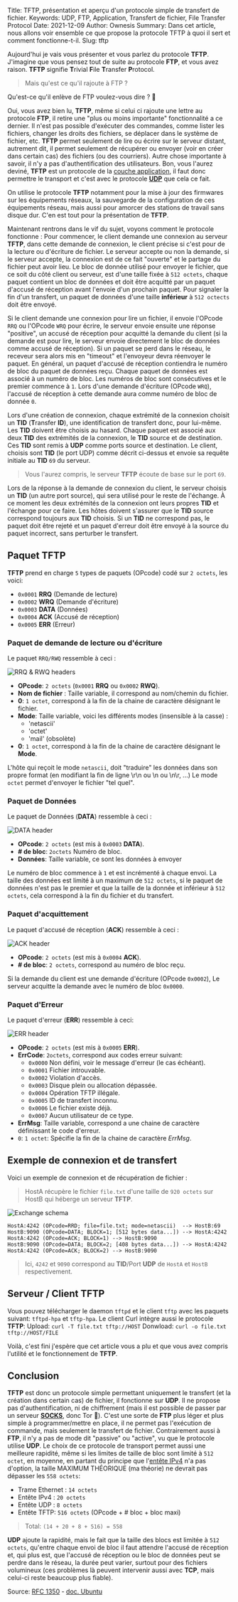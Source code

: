 Title: TFTP, présentation et aperçu d'un protocole simple de transfert de fichier.
Keywords: UDP, FTP, Application, Transfert de fichier, File Transfer Protocol
Date: 2021-12-09
Author: Ownesis
Summary: Dans cet article, nous allons voir ensemble ce que propose la protocole TFTP à quoi il sert et comment fonctionne-t-il.
Slug: tftp

Aujourd'hui je vais vous présenter et vous parlez du protocole **TFTP**.
J'imagine que vous pensez tout de suite au protocole **FTP**, et vous avez raison.
**TFTP** signifie **T**rivial **F**ile **T**ransfer **P**rotocol.

> Mais qu'est ce qu'il rajoute à FTP ?

Qu'est-ce qu'il enlève de FTP voulez-vous dire ? :eyes:

Oui, vous avez bien lu, **TFTP**, même si celui ci rajoute une lettre au protocole **FTP**, il retire une "plus ou moins importante" fonctionnalité a ce dernier.
Il n'est pas possible d'exécuter des commandes, comme lister les fichiers, changer les droits des fichiers,  se déplacer dans le système de fichier, etc.
**TFTP** permet seulement de lire ou écrire sur le serveur distant, autrement dit, il permet seulement de récupérer ou envoyer (voir en créer dans certain cas) des fichiers (ou des courriers). 
Autre chose importante à savoir, il n'y a pas d'authentification des utilisateurs.
Bon, vous l'aurez deviné, **TFTP** est un protocole de la [couche application](https://fr.wikipedia.org/wiki/Couche_application), il faut donc permettre le transport et c'est avec le protocole [**UDP**](https://ilearned.eu/udp.html) que cela ce fait.

On utilise le protocole **TFTP** notamment pour la mise à jour des firmwares sur les équipements réseaux, la sauvegarde de la configuration de ces équipements réseau, mais aussi pour amorcer des stations de travail sans disque dur. 
C'en est tout pour la présentation de **TFTP**.

Maintenant rentrons dans le vif du sujet, voyons comment le protocole fonctionne :
Pour commencer, le client demande une connexion au serveur **TFTP**, dans cette demande de connexion, le client précise si c'est pour de la lecture ou d'écriture de fichier.
Le serveur accepte ou non la demande, si le serveur accepte, la connexion est de ce fait "ouverte" et le partage du fichier peut avoir lieu. Le bloc de donnée utilisé pour envoyer le fichier, que ce soit du côté client ou serveur, est d'une taille fixée à `512 octets`, chaque paquet contient un bloc de données et doit être acquitté par un paquet d'accusé de réception avant l'envoie d'un prochain paquet.
Pour signaler la fin d'un transfert, un paquet de données d'une taille **inférieur** à `512 octects` doit être envoyé.

Si le client demande une connexion pour lire un fichier, il envoie l'OPcode `RRQ` ou  l'OPcode `WRQ` pour écrire, le serveur envoie ensuite une réponse "positive", un accusé de réception pour acquitté la demande du client (si la demande est pour lire, le serveur envoie directement le bloc de données comme accusé de réception).
Si un paquet se perd dans le réseau, le receveur sera alors mis en "timeout" et l'envoyeur devra réenvoyer le paquet.
En général, un paquet d'accusé de réception contiendra le numéro de bloc du paquet de données reçu.
Chaque paquet de données est associé à un numéro de bloc. 
Les numéros de bloc sont consécutives et le premier commence à `1`.
Lors d'une demande d'écriture (OPcode `WRQ`), l'accusé de réception à cette demande aura comme numéro de bloc de donnée `0`.

Lors d'une création de connexion, chaque extrémité de la connexion choisit un **TID** (**T**ransfer **ID**), une identification de transfert donc, pour lui-même.
Les **TID** doivent être choisis au hasard.
Chaque paquet est associé aux deux **TID** des extrémités de la connexion, le **TID** source et de destination.
Ces **TID** sont remis à **UDP** comme ports source et destination.
Le client, choisis sont **TID** (le port UDP) comme décrit ci-dessus et envoie sa requête initiale au **TID** `69` du serveur.

> Vous l'aurez compris, le serveur **TFTP** écoute de base sur le port `69`.

Lors de la réponse à la demande de connexion du client, le serveur choisis un **TID** (un autre port source), qui sera utilisé pour le reste de l'échange.
À ce moment les deux extrémités de la connexion ont leurs propres **TID** et l'échange pour ce faire.
Les hôtes doivent s'assurer que le **TID** source correspond toujours aux **TID** choisis.
Si un **TID** ne correspond pas, le paquet doit être rejeté et un paquet d'erreur doit être envoyé à la source du paquet incorrect, sans perturber le transfert.

## Paquet TFTP

**TFTP** prend en charge `5` types de paquets (OPcode) codé sur `2 octets`, les voici:
 - `0x0001` **RRQ**  (Demande de lecture)
 - `0x0002` **WRQ**  (Demande d'écriture)
 - `0x0003` **DATA** (Données)
 - `0x0004` **ACK**  (Accusé de réception)
 - `0x0005` **ERR**  (Erreur)

### Paquet de demande de lecture ou d'écriture
Le paquet `RRQ/RWQ` ressemble à ceci :

![RRQ & RWQ headers](static/img/tftp/1.webp)

 - **OPcode**: `2 octets` (`0x0001` **RRQ** ou `0x0002` **RWQ**).
 - **Nom de fichier** : Taille variable, il correspond au nom/chemin du fichier.
 - **0**: `1 octet`, correspond à la fin de la chaine de caractère désignant le fichier.
 - **Mode**: Taille variable, voici les différents modes (insensible à la casse) :
    - 'netascii'
    - 'octet'
    - 'mail' (obsolète)
 - **0**: `1 octet`, correspond à la fin de la chaine de caractère désignant le **Mode**.

L'hôte qui reçoit le mode `netascii`, doit "traduire" les données dans son propre format (en modifiant la fin de ligne \r\n ou \n ou \n\r, ...)
Le mode `octet` permet d'envoyer le fichier "tel quel".

### Paquet de Données
Le paquet de Données (**DATA**) ressemble à ceci :

![DATA header](static/img/tftp/2.webp)

 - **OPcode**: `2 octets` (est mis à `0x0003` **DATA**).
 - **# de bloc**: `2octets` Numéro de bloc.
 - **Données**: Taille variable, ce sont les données à envoyer

Le numéro de bloc commence à `1` et est incrémenté à chaque envoi.
La taille des données est limité à un maximum de `512 octets`, si le paquet de données n'est pas le premier et que la taille de la donnée et inférieur à `512 octets`, cela correspond à la fin du fichier et du transfert.

### Paquet d'acquittement
Le paquet d'accusé de réception (**ACK**) ressemble à ceci :

![ACK header](static/img/tftp/3.webp)

 - **OPcode**: `2 octets` (est mis à `0x0004` **ACK**).
 - **# de bloc**: `2 octets`, correspond au numéro de bloc reçu.

Si la demande du client est une demande d'écriture (OPcode `0x0002`), Le serveur acquitte la demande avec le numéro de bloc `0x0000`.

### Paquet d'Erreur
Le paquet d'erreur (**ERR**) ressemble à ceci:

![ERR header](static/img/tftp/4.webp)

- **OPcode**: `2 octets` (est mis à `0x0005` **ERR**).
- **ErrCode**: `2octets`, correspond aux codes erreur suivant:
    - `0x0000` Non défini, voir le message d'erreur (le cas échéant). 
    - `0x0001` Fichier introuvable. 
    - `0x0002` Violation d'accès. 
    - `0x0003` Disque plein ou allocation dépassée. 
    - `0x0004` Opération TFTP illégale. 
    - `0x0005` ID de transfert inconnu. 
    - `0x0006` Le fichier existe déjà. 
    - `0x0007` Aucun utilisateur de ce type.
 - **ErrMsg**: Taille variable, correspond a une chaine de caractère définissant le code d'erreur.
 - `0`: `1 octet`: Spécifie la fin de la chaine de caractère *ErrMsg*.

## Exemple de connexion et de transfert
Voici un exemple de connexion et de récupération de fichier :

> HostA récupère le fichier `file.txt` d'une taille de `920 octets` sur HostB qui héberge un serveur **TFTP**.

![Exchange schema](static/img/tftp/TFTP_exchange.webp)

```
HostA:4242 (OPcode=RRD; file=file.txt; mode=netascii)  --> HostB:69
HostB:9090 (OPcode=DATA; BLOCK=1; [512 bytes data...]) --> HostA:4242
HostA:4242 (OPcode=ACK; BLOCK=1) --> HostB:9090
HostB:9090 (OPcode=DATA; BLOCK=2; [408 bytes data...]) --> HostA:4242
HostA:4242 (OPcode=ACK; BLOCK=2) --> HostB:9090
```

> Ici, `4242` et `9090` correspond au **TID**/Port **UDP** de `HostA` et `HostB` respectivement.

## Serveur / Client TFTP
Vous pouvez télécharger le daemon `tftpd` et le client `tftp` avec les paquets suivant: `tftpd-hpa` et `tftp-hpa`.
Le client Curl intègre aussi le protocole **TFTP**:
Upload: `curl -T file.txt tftp://HOST`
Donwload: `curl -o file.txt tftp://HOST/FILE`


Voilà, c'est fini j'espère que cet article vous a plu et que vous avez compris l'utilité et le fonctionnement de **TFTP**.

## Conclusion

**TFTP** est donc un protocole simple permettant uniquement le transfert (et la création dans certain cas) de fichier, il fonctionne sur **UDP**.
Il ne propose pas d'authentification, ni de chiffrement (mais il est possible de passer par un serveur [**SOCKS**](https://ilearned.eu/socks.html), donc Tor :eyes:).
C'est une sorte de **FTP** plus léger et plus simple à programmer/mettre en place, il ne permet pas l'exécution de commande, mais seulement le transfert de fichier.
Contrairement aussi à **FTP**, il n'y a pas de mode dit "passive" ou "active", vu que le protocole utilise **UDP**.
Le choix de ce protocole de transport permet aussi une meilleure rapidité, même si les limites de taille de bloc sont limité à `512 octet`, en moyenne, en partant du principe que l'[entête IPv4](https://ilearned.eu/ipv4-header.html) n'a pas d'option, la taille MAXIMUM THÉORIQUE (ma théorie) ne devrait pas dépasser les `558 octets`:

 - Trame Ethernet : `14 octets`
 - Entête IPv4 : `20 octets`
 - Entête UDP : `8 octets`
 - Entête TFTP: `516 octets` (OPcode + # bloc + bloc maxi)

> Total: `(14 + 20 + 8 + 516) = 558`

**UDP** ajoute la rapidité, mais le fait que la taille des blocs est limitée à `512 octets`, qu'entre chaque envoi de bloc il faut attendre l'accusé de réception et, qui plus est, que l'accusé de réception ou le bloc de données peut se perdre dans le réseau, la durée peut varier, surtout pour des fichiers volumineux (ces problèmes là peuvent intervenir aussi avec **TCP**, mais celui-ci reste beaucoup plus fiable).


Source: [RFC 1350](https://datatracker.ietf.org/doc/html/rfc1350/) - [doc. Ubuntu](https://doc.ubuntu-fr.org/tftpd)
